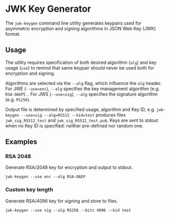 # JWK Key Generator

The `jwk-keygen` command line utility generates keypairs used for asymmetric
encryption and signing algorithms in JSON Web Key (JWK) format.

## Usage

The utility requires specification of both desired algorithm (`alg`) and key
usage (`use`) to remind that same keypair should never be used both for
encryption and signing.

Algorithms are selected via the `--alg` flag, which influence the `alg` header.
For JWE (`--use=enc`), `--alg` specifies the key management algorithm (e.g.
`RSA-OAEP`).  . For JWS (`--use=sig`), `--alg` specifies the signature
algorithm (e.g. `PS256`).

Output file is determined by specified usage, algorithm and Key ID, e.g.
`jwk-keygen --use=sig --alg=RS512 --kid=test` produces files
`jwk_sig_RS512_test` and `jwk_sig_RS512_test.pub`. Keys are sent to stdout when
no Key ID is specified: neither pre-defined nor random one.

## Examples

### RSA 2048

Generate RSA/2048 key for encryption and output to stdout.

    jwk-keygen --use enc --alg RSA-OAEP

### Custom key length

Generate RSA/4096 key for signing and store to files.

    jwk-keygen --use sig --alg RS256 --bits 4096 --kid test

